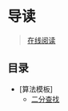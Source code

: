 #  导读

> [在线阅读](https://perye.github.io/developer-notes/)

## 目录

* [算法模板]
    * [二分查找](https://perye.github.io/developer-notes/#/notes/template/BinarySearch/README)